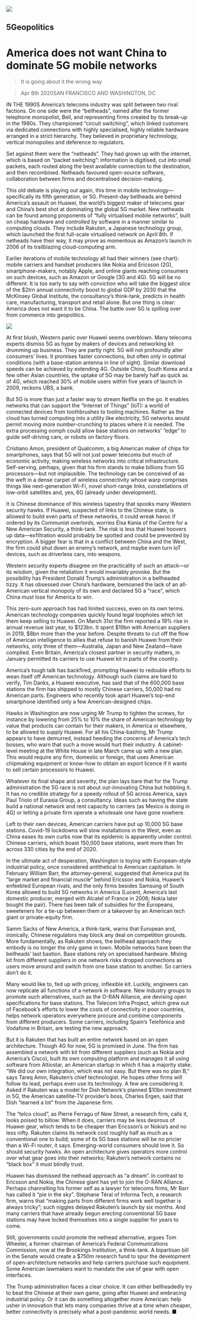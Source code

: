 ![](./images/20200411_WBP002_0.jpg)

## 5Geopolitics

# America does not want China to dominate 5G mobile networks

> It is going about it the wrong way

> Apr 8th 2020SAN FRANCISCO AND WASHINGTON, DC

IN THE 1990S America’s telecoms industry was split between two rival factions. On one side were the “bellheads”, named after the former telephone monopolist, Bell, and representing firms created by its break-up in the 1980s. They championed “circuit switching”, which linked customers via dedicated connections with highly specialised, highly reliable hardware arranged in a strict hierarchy. They believed in proprietary technology, vertical monopolies and deference to regulators.

Set against them were the “netheads”. They had grown up with the internet, which is based on “packet switching”: information is digitised, cut into small packets, each routed along the best available connection to the destination, and then recombined. Netheads favoured open-source software, collaboration between firms and decentralised decision-making.

This old debate is playing out again, this time in mobile technology—specifically its fifth generation, or 5G. Present-day bellheads are behind America’s assault on Huawei, the world’s biggest maker of telecoms gear and China’s best shot at dominating the global 5G market. New netheads can be found among proponents of “fully virtualised mobile networks”, built on cheap hardware and controlled by software in a manner similar to computing clouds. They include Rakuten, a Japanese technology group, which launched the first full-scale virtualised network on April 8th. If netheads have their way, it may prove as momentous as Amazon’s launch in 2006 of its trailblazing cloud-computing arm.

Earlier iterations of mobile technology all had their winners (see chart): mobile carriers and handset producers like Nokia and Ericsson (2G), smartphone-makers, notably Apple, and online giants reaching consumers on such devices, such as Amazon or Google (3G and 4G). 5G will be no different. It is too early to say with conviction who will take the biggest slice of the $2trn annual connectivity boost to global GDP by 2030 that the McKinsey Global Institute, the consultancy’s think-tank, predicts in health care, manufacturing, transport and retail alone. But one thing is clear: America does not want it to be China. The battle over 5G is spilling over from commerce into geopolitics.

![](./images/20200411_WBC185.png)

At first blush, Western panic over Huawei seems overblown. Many telecoms experts dismiss 5G as hype by makers of devices and networking kit drumming up business. They are partly right. 5G will not profoundly alter consumers’ lives. It promises faster connections, but often only in optimal conditions (with a base-station antenna in line of sight). Similar download speeds can be achieved by extending 4G. Outside China, South Korea and a few other Asian countries, the uptake of 5G may be barely half as quick as of 4G, which reached 30% of mobile users within five years of launch in 2009, reckons UBS, a bank.

But 5G is more than just a faster way to stream Netflix on the go. It enables networks that can support the “Internet of Things” (IoT): a world of connected devices from toothbrushes to tooling machines. Rather as the cloud has turned computing into a utility like electricity, 5G networks would permit moving more number-crunching to places where it is needed. The extra processing oomph could allow base stations on networks’ “edge” to guide self-driving cars, or robots on factory floors.

Cristiano Amon, president of Qualcomm, a big American maker of chips for smartphones, says that 5G will not just power telecoms but much of economic activity, making wireless networks into critical infrastructure. Self-serving, perhaps, given that his firm stands to make billions from 5G processors—but not implausible. The technology can be conceived of as the weft in a dense carpet of wireless connectivity whose warp comprises things like next-generation Wi-Fi, novel short-range links, constellations of low-orbit satellites and, yes, 6G (already under development).

It is Chinese dominance of this wireless tapestry that spooks many Western security hawks. If Huawei, suspected of links to the Chinese state, is allowed to build even parts of these networks, it could wreak havoc if ordered by its Communist overlords, worries Elsa Kania of the Centre for a New American Security, a think-tank. The risk is less that Huawei hoovers up data—exfiltration would probably be spotted and could be prevented by encryption. A bigger fear is that in a conflict between China and the West, the firm could shut down an enemy’s network, and maybe even turn IoT devices, such as driverless cars, into weapons.

Western security experts disagree on the practicality of such an attack—or its wisdom, given the retaliation it would invariably provoke. But the possibility has President Donald Trump’s administration in a bellheaded tizzy. It has obsessed over China’s hardware, bemoaned the lack of an all-American vertical monopoly of its own and declared 5G a “race”, which China must lose for America to win.

This zero-sum approach has had limited success, even on its own terms. American technology companies quickly found legal loopholes which let them keep selling to Huawei. On March 31st the firm reported a 19% rise in annual revenue last year, to $123bn. It spent $19bn with American suppliers in 2019, $8bn more than the year before. Despite threats to cut off the flow of American intelligence to allies that refuse to banish Huawei from their networks, only three of them—Australia, Japan and New Zealand—have complied. Even Britain, America’s closest partner in security matters, in January permitted its carriers to use Huawei kit in parts of the country.

America’s tough talk has backfired, prompting Huawei to redouble efforts to wean itself off American technology. Although such claims are hard to verify, Tim Danks, a Huawei executive, has said that of the 600,000 base stations the firm has shipped to mostly Chinese carriers, 50,000 had no American parts. Engineers who recently took apart Huawei’s top-end smartphone identified only a few American-designed chips.

Hawks in Washington are now urging Mr Trump to tighten the screws, for instance by lowering from 25% to 10% the share of American technology by value that products can contain for their makers, in America or elsewhere, to be allowed to supply Huawei. For all his China-bashing, Mr Trump appears to have demurred, instead heeding the concerns of America’s tech bosses, who warn that such a move would hurt their industry. A cabinet-level meeting at the White House in late March came up with a new plan. This would require any firm, domestic or foreign, that uses American chipmaking equipment or know-how to obtain an export licence if it wants to sell certain processors to Huawei.

Whatever its final shape and severity, the plan lays bare that for the Trump administration the 5G race is not about out-innovating China but hobbling it. It has no credible strategy for a speedy rollout of 5G across America, says Paul Triolo of Eurasia Group, a consultancy. Ideas such as having the state build a national network and rent capacity to carriers (as Mexico is doing in 4G) or letting a private firm operate a wholesale one have gone nowhere.

Left to their own devices, American carriers have put up 10,000 5G base stations. Covid-19 lockdowns will slow installations in the West, even as China eases its own curbs now that its epidemic is apparently under control. Chinese carriers, which boast 150,000 base stations, want more than 1m across 330 cities by the end of 2020.

In the ultimate act of desperation, Washington is toying with European-style industrial policy, once considered antithetical to American capitalism. In February William Barr, the attorney-general, suggested that America put its “large market and financial muscle” behind Ericsson and Nokia, Huawei’s enfeebled European rivals, and the only firms besides Samsung of South Korea allowed to build 5G networks in America (Lucent, America’s last domestic producer, merged with Alcatel of France in 2006; Nokia later bought the pair). There has been talk of subsidies for the Europeans, sweeteners for a tie-up between them or a takeover by an American tech giant or private-equity firm.

Samm Sacks of New America, a think-tank, warns that European and, ironically, Chinese regulators may block any deal on competition grounds. More fundamentally, as Rakuten shows, the bellhead approach they embody is no longer the only game in town. Mobile networks have been the bellheads’ last bastion. Base stations rely on specialised hardware. Mixing kit from different suppliers in one network risks dropped connections as users move around and switch from one base station to another. So carriers don’t do it.

Many would like to, fed up with pricey, inflexible kit. Luckily, engineers can now replicate all functions of a network in software. New industry groups to promote such alternatives, such as the O-RAN Alliance, are devising open specifications for base stations. The Telecom Infra Project, which grew out of Facebook’s efforts to lower the costs of connectivity in poor countries, helps network operators everywhere procure and combine components from different producers. Some carriers, including Spain’s Telefónica and Vodafone in Britain, are testing the new approach.

But it is Rakuten that has built an entire network based on an open architecture. Though 4G for now, 5G is promised in June. The firm has assembled a network with kit from different suppliers (such as Nokia and America’s Cisco), built its own computing platform and manages it all using software from Altiostar, an American startup in which it has a majority stake. “We did our own integration, which was not easy. But there was no plan B,” says Tareq Amin, Rakuten’s chief technologist. He hopes other firms will follow its lead, perhaps even use its technology. A few are considering it. Asked if Rakuten was a model for Dish Network’s planned $10bn investment in 5G, the American satellite-TV provider’s boss, Charles Ergen, said that Dish “learned a lot” from the Japanese firm.

The “telco cloud”, as Pierre Ferragu of New Street, a research firm, calls it, looks poised to billow. When it does, carriers may be less desirous of Huawei gear, which tends to be cheaper than Ericsson’s or Nokia’s and no less nifty. Rakuten claims its network cost roughly half as much as a conventional one to build; some of its 5G base stations will be no pricier than a Wi-Fi router, it says. Emerging-world consumers should love it. So should security hawks. An open architecture gives operators more control over what gear goes into their networks; Rakuten’s network contains no “black box” it must blindly trust.

Huawei has dismissed the nethead approach as “a dream”. In contrast to Ericsson and Nokia, the Chinese giant has yet to join the O-RAN Alliance. Perhaps channelling his former self as a lawyer for telecoms firms, Mr Barr has called it “pie in the sky”. Stéphane Téral of Informa Tech, a research firm, warns that “making parts from different firms work well together is always tricky”; such niggles delayed Rakuten’s launch by six months. And many carriers that have already begun erecting conventional 5G base stations may have locked themselves into a single supplier for years to come.

Still, governments could promote the nethead alternative, argues Tom Wheeler, a former chairman of America’s Federal Communications Commission, now at the Brookings Institution, a think-tank. A bipartisan bill in the Senate would create a $750m research fund to spur the development of open-architecture networks and help carriers purchase such equipment. Some American lawmakers want to mandate the use of gear with open interfaces.

The Trump administration faces a clear choice. It can either bellheadedly try to beat the Chinese at their own game, going after Huawei and embracing industrial policy. Or it can do something altogether more American: help usher in innovation that lets many companies thrive at a time when cheaper, better connectivity is precisely what a post-pandemic world needs. ■